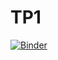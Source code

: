 # TP1
[![Binder](http://mybinder.org/badge_logo.svg)](https://mybinder.org/v2/gh/NouhaKhouili/TP1/main)
